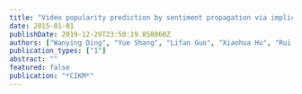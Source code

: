 ```yaml
---
title: "Video popularity prediction by sentiment propagation via implicit network"
date: 2015-01-01
publishDate: 2019-12-29T23:50:19.858060Z
authors: ["Wanying Ding", "Yue Shang", "Lifan Guo", "Xiaohua Hu", "Rui Yan", "Tingting He"]
publication_types: ["1"]
abstract: ""
featured: false
publication: "*CIKM*"
---
```


